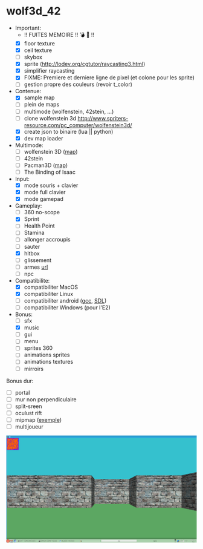# wolf3d_42

- Important:
  - :bangbang: FUITES MEMOIRE :bangbang: :bomb: :gun: :bangbang:
  - [x] floor texture
  - [x] ceil texture
  - [ ] skybox
  - [x] sprite (http://lodev.org/cgtutor/raycasting3.html)
  - [x] simplifier raycasting
  - [x] FIXME: Premiere et derniere ligne de pixel (et colone pour les sprite)
  - [ ] gestion propre des couleurs (revoir t_color)
  
- Contenue:
  - [x] sample map
  - [ ] plein de maps
  - [ ] multimode (wolfenstein, 42stein, ...)
  - [ ] clone wolfenstein 3d http://www.spriters-resource.com/pc_computer/wolfenstein3d/
  - [x] create json to binaire (lua || python)
  - [x] dev map loader

- Multimode:
  - [ ] wolfenstein 3D ([map](http://www.playstationtrophies.org/forum/wolfenstein-3d/20241-level-key-locations-maps.html))
  - [ ] 42stein
  - [ ] Pacman3D ([map](http://i190.photobucket.com/albums/z120/ccrv/img/pacman.jpg))
  - [ ] The Binding of Isaac
  
- Input:
  - [x] mode souris + clavier
  - [x] mode full clavier
  - [x] mode gamepad

- Gameplay:
  - [ ] 360 no-scope
  - [x] Sprint
  - [ ] Health Point
  - [ ] Stamina
  - [ ] allonger accroupis
  - [ ] sauter
  - [x] hitbox
  - [ ] glissement
  - [ ] armes [url](http://forum.zdoom.org/viewtopic.php?f=37&t=33996)
  - [ ] npc

- Compatibilite:
  - [x] compatibiliter MacOS
  - [x] compatibiliter Linux
  - [ ] compatibiliter android ([gcc](https://play.google.com/store/apps/details?id=com.n0n3m4.gcc4droid), [SDL](https://play.google.com/store/apps/details?id=com.n0n3m4.droidsdl))
  - [ ] compatibiliter Windows (pour l'E2)

- Bonus:
  - [ ] sfx
  - [x] music
  - [ ] gui
  - [ ] menu
  - [ ] sprites 360
  - [ ] animations sprites
  - [ ] animations textures
  - [ ] mirroirs

Bonus dur:
  - [ ] portal
  - [ ] mur non perpendiculaire
  - [ ] split-sreen
  - [ ] oculust rift
  - [ ] mipmap ([exemple](http://www.fevrierdorian.com/blog/post/2009/12/24/Les-maps-mental-ray-(part-2.1)%3A-Le-debug))
  - [ ] multijoueur

![alt tag](img/screenshot.png)
